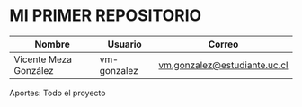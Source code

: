 # MI PRIMER REPOSITORIO

|        Nombre         |   Usuario   |            Correo            |
|-----------------------|-------------|------------------------------|
| Vicente Meza González | vm-gonzalez | vm.gonzalez@estudiante.uc.cl |  
Aportes: Todo el proyecto